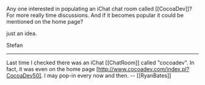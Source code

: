 Any one interested in populating an iChat chat room  called [[CocoaDev]]? For more really time discussions. And if it becomes popular it could be mentioned on the home page?

just an idea.

Stefan

----

Last time I checked there was an iChat [[ChatRoom]] called "cocoadev". In fact, it was even on the home page [http://www.cocoadev.com/index.pl?CocoaDev50]. I may pop-in every now and then. -- [[RyanBates]]